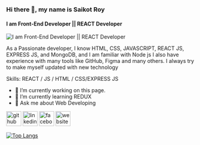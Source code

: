 ### Hi there 👋, my name is Saikot Roy
#### I am Front-End Developer || REACT Developer
![I am Front-End Developer || REACT Developer](https://media.licdn.com/dms/image/D5616AQG7gpCD20MILw/profile-displaybackgroundimage-shrink_350_1400/0/1685212201928?e=1694649600&v=beta&t=ipJj-nR-Dr0gMUQInaNddcFjuYlZGdjk_0_eop7KuWQ)

As a Passionate developer, I know HTML, CSS, JAVASCRIPT, REACT JS, EXPRESS JS, and MongoDB, and I am familiar with Node js I also have experience with many tools like GitHub, Figma and many others. I always try to make myself updated with new technology

Skills:  REACT / JS / HTML / CSS/EXPRESS JS

- 🔭 I’m currently working on this page. 
- 🌱 I’m currently learning REDUX 
- 💬 Ask me about Web Developing  


[<img src='https://cdn.jsdelivr.net/npm/simple-icons@3.0.1/icons/github.svg' alt='github' height='40'>](https://github.com/SAIKOT-ROY)  [<img src='https://cdn.jsdelivr.net/npm/simple-icons@3.0.1/icons/linkedin.svg' alt='linkedin' height='40'>](https://www.linkedin.com/in/https://www.linkedin.com/in/saikot-roy-291688278//)  [<img src='https://cdn.jsdelivr.net/npm/simple-icons@3.0.1/icons/facebook.svg' alt='facebook' height='40'>](https://www.facebook.com/https://www.facebook.com/Saikot.Roy.Chandon)  [<img src='https://cdn.jsdelivr.net/npm/simple-icons@3.0.1/icons/icloud.svg' alt='website' height='40'>](https://saikot-portfolio.netlify.app/?fbclid=IwAR2ifrBdZVVI21QtMDBIp9Dk73wLTi2sTI6uuT65oxAciLl52CC41Ib4rPc)  

[![Top Langs](https://github-readme-stats.vercel.app/api/top-langs/?username=SAIKOT-ROY)](https://github.com/anuraghazra/github-readme-stats)

